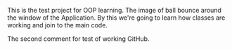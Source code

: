 This is the test project for OOP learning. The image of ball bounce around the window of
the Application. By this we're going to learn how classes are working and join to the main 
code.

The second comment for test of working GitHub.

